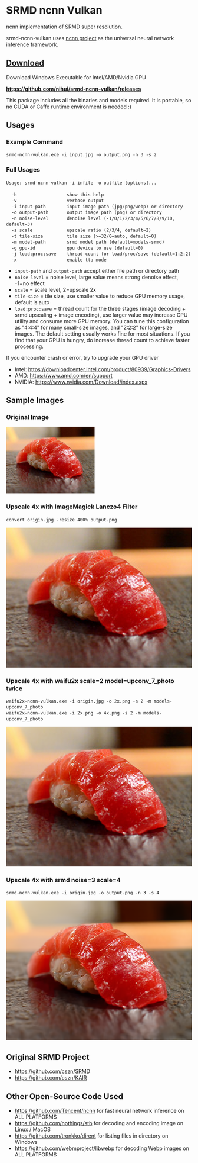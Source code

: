 # SRMD ncnn Vulkan

ncnn implementation of SRMD super resolution.

srmd-ncnn-vulkan uses [ncnn project](https://github.com/Tencent/ncnn) as the universal neural network inference framework.

## [Download](https://github.com/nihui/srmd-ncnn-vulkan/releases)

Download Windows Executable for Intel/AMD/Nvidia GPU

**https://github.com/nihui/srmd-ncnn-vulkan/releases**

This package includes all the binaries and models required. It is portable, so no CUDA or Caffe runtime environment is needed :)

## Usages

### Example Command

```shell
srmd-ncnn-vulkan.exe -i input.jpg -o output.png -n 3 -s 2
```

### Full Usages

```console
Usage: srmd-ncnn-vulkan -i infile -o outfile [options]...

  -h                   show this help
  -v                   verbose output
  -i input-path        input image path (jpg/png/webp) or directory
  -o output-path       output image path (png) or directory
  -n noise-level       denoise level (-1/0/1/2/3/4/5/6/7/8/9/10, default=3)
  -s scale             upscale ratio (2/3/4, default=2)
  -t tile-size         tile size (>=32/0=auto, default=0)
  -m model-path        srmd model path (default=models-srmd)
  -g gpu-id            gpu device to use (default=0)
  -j load:proc:save    thread count for load/proc/save (default=1:2:2)
  -x                   enable tta mode
```

- `input-path` and `output-path` accept either file path or directory path
- `noise-level` = noise level, large value means strong denoise effect, -1=no effect
- `scale` = scale level, 2=upscale 2x
- `tile-size` = tile size, use smaller value to reduce GPU memory usage, default is auto
- `load:proc:save` = thread count for the three stages (image decoding + srmd upscaling + image encoding), use larger value may increase GPU utility and consume more GPU memory. You can tune this configuration as "4:4:4" for many small-size images, and "2:2:2" for large-size images. The default setting usually works fine for most situations. If you find that your GPU is hungry, do increase thread count to achieve faster processing.

If you encounter crash or error, try to upgrade your GPU driver

- Intel: https://downloadcenter.intel.com/product/80939/Graphics-Drivers
- AMD: https://www.amd.com/en/support
- NVIDIA: https://www.nvidia.com/Download/index.aspx

## Sample Images

### Original Image

![origin](images/0.jpg)

### Upscale 4x with ImageMagick Lanczo4 Filter

```shell
convert origin.jpg -resize 400% output.png
```

![browser](images/1.png)

### Upscale 4x with waifu2x scale=2 model=upconv_7_photo twice

```shell
waifu2x-ncnn-vulkan.exe -i origin.jpg -o 2x.png -s 2 -m models-upconv_7_photo
waifu2x-ncnn-vulkan.exe -i 2x.png -o 4x.png -s 2 -m models-upconv_7_photo
```

![waifu2x](images/w.png)

### Upscale 4x with srmd noise=3 scale=4

```shell
srmd-ncnn-vulkan.exe -i origin.jpg -o output.png -n 3 -s 4
```

![srmd](images/2.png)

## Original SRMD Project

- https://github.com/cszn/SRMD
- https://github.com/cszn/KAIR

## Other Open-Source Code Used

- https://github.com/Tencent/ncnn for fast neural network inference on ALL PLATFORMS
- https://github.com/nothings/stb for decoding and encoding image on Linux / MacOS
- https://github.com/tronkko/dirent for listing files in directory on Windows
- https://github.com/webmproject/libwebp for decoding Webp images on ALL PLATFORMS

